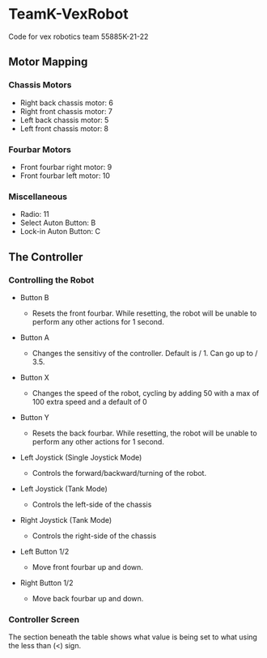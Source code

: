 
#  TeamK-VexRobot

Code for vex robotics team 55885K-21-22

  

## Motor Mapping

### Chassis Motors
* Right back chassis motor: 6
* Right front chassis motor: 7
* Left back chassis motor: 5
* Left front chassis motor: 8

### Fourbar Motors
* Front fourbar right motor: 9
* Front fourbar left motor: 10


### Miscellaneous
* Radio: 11
* Select Auton Button: B
* Lock-in Auton Button: C


##  The Controller

### Controlling the Robot
* Button B

    * Resets the front fourbar. While resetting, the robot will be unable to perform any other actions for 1 second.
* Button A

    * Changes the sensitivy of the controller. Default is / 1. Can go up to / 3.5.
* Button X

    * Changes the speed of the robot, cycling by adding 50 with a max of 100 extra speed and a default of 0
* Button Y

    * Resets the back fourbar. While resetting, the robot will be unable to perform any other actions for 1 second.
* Left Joystick (Single Joystick Mode)

    * Controls the forward/backward/turning of the robot. 
* Left Joystick (Tank Mode)

    * Controls the left-side of the chassis
* Right Joystick (Tank Mode)

    * Controls the right-side of the chassis
* Left Button 1/2

    * Move front fourbar up and down.
* Right Button 1/2

    * Move back fourbar up and down.

### Controller Screen
The section beneath the table shows what value is being set to what using the less than (<) sign.